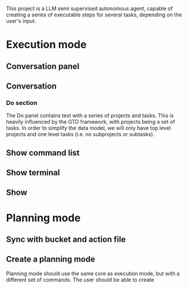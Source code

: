 This project is a LLM semi supervised autonomous agent, capable of creating a series of executable steps for several tasks, depending on the user's input.

# Execution mode

## Conversation panel

## Conversation

### Do section

The Do panel contains text with a series of projects and tasks. This is heavily influenced by the GTD framework, with projects being a set of tasks. In order to simplify the data model, we will only have top level projects and one level tasks (i.e. no subprojects or subtasks).


## Show command list

## Show terminal

## Show


# Planning mode

## Sync with bucket and action file
## Create a planning mode

Planning mode should use the same core as execution mode, but with a different set of commands. The user should be able to create
